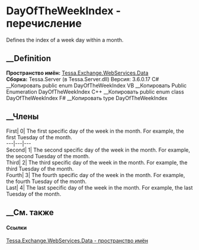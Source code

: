 # DayOfTheWeekIndex - перечисление
Defines the index of a week day within a month.
## __Definition
 **Пространство имён:**
[Tessa.Exchange.WebServices.Data](N_Tessa_Exchange_WebServices_Data.htm)  
 **Сборка:** Tessa.Server (в Tessa.Server.dll) Версия: 3.6.0.17
C# __Копировать
     public enum DayOfTheWeekIndex
VB __Копировать
     Public Enumeration DayOfTheWeekIndex
C++ __Копировать
     public enum class DayOfTheWeekIndex
F# __Копировать
     type DayOfTheWeekIndex
##  __Члены
First| 0|  The first specific day of the week in the month. For example, the
first Tuesday of the month.  
---|---|---  
Second| 1|  The second specific day of the week in the month. For example, the
second Tuesday of the month.  
Third| 2|  The third specific day of the week in the month. For example, the
third Tuesday of the month.  
Fourth| 3|  The fourth specific day of the week in the month. For example, the
fourth Tuesday of the month.  
Last| 4|  The last specific day of the week in the month. For example, the
last Tuesday of the month.  
## __См. также
#### Ссылки
[Tessa.Exchange.WebServices.Data - пространство
имён](N_Tessa_Exchange_WebServices_Data.htm)
